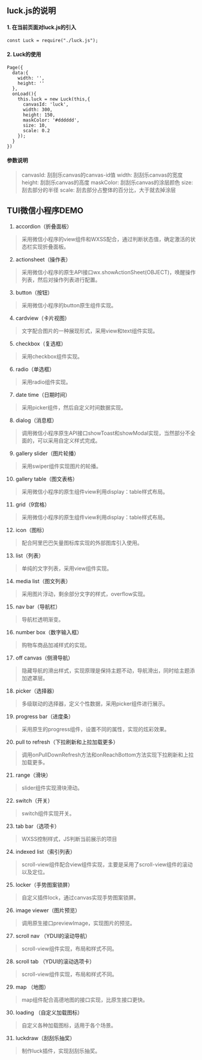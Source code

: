 
## luck.js的说明
#### 1. 在当前页面对luck.js的引入
```
const Luck = require("./luck.js");
```
#### 2. Luck的使用

```
Page({
  data:{
    width: '',
    height: ''
  },
  onLoad(){
    this.luck = new Luck(this,{
      canvasId: 'luck',
      width: 300,
      height: 150,
      maskColor: '#dddddd',
      size: 10,
      scale: 0.2
    });
  }
})
```
#### 参数说明

> canvasId: 刮刮乐canvas的canvas-id值
> width: 刮刮乐canvas的宽度
> height: 刮刮乐canvas的高度
> maskColor: 刮刮乐canvas的涂层颜色
> size: 刮去部分的半径
> scale: 刮去部分占整体的百分比，大于就去掉涂层

## TUI微信小程序DEMO
1. accordion（折叠面板）

> 采用微信小程序的view组件和WXSS配合，通过判断状态值，确定激活的状态栏实现折叠面板。

2. actionsheet（操作表）

> 采用微信小程序的原生API接口wx.showActionSheet(OBJECT)，唤醒操作列表，然后对操作列表进行配置。

3. button（按钮）

> 采用微信小程序的button原生组件实现。

4. cardview（卡片视图）

> 文字配合图片的一种展现形式，采用view和text组件实现。

5. checkbox（复选框）

> 采用checkbox组件实现。

6. radio（单选框）

> 采用radio组件实现。

7. date time（日期时间）

> 采用picker组件，然后自定义时间数据实现。

8. dialog（消息框）

> 调用微信小程序原生API接口showToast和showModal实现，当然部分不全面的，可以采用自定义样式完成。

9. gallery slider（图片轮播）

> 采用swiper组件实现图片的轮播。

10. gallery table（图文表格）

> 采用微信小程序的原生组件view利用display：table样式布局。

11. grid（9宫格）

> 采用微信小程序的原生组件view利用display：table样式布局。

12. icon（图标）

> 配合阿里巴巴矢量图标库实现的外部图库引入使用。

13. list（列表）

> 单纯的文字列表，采用view组件实现。

14. media list（图文列表）

> 采用图片浮动，剩余部分文字的样式，overflow实现。

15. nav bar（导航栏）

> 导航栏透明渐变。

16. number box（数字输入框）

> 购物车商品加减样式的实现。

17. off canvas（侧滑导航）

> 隐藏导航的滑出样式，实现原理是保持主题不动，导航滑出，同时给主题添加遮罩层。

18. picker（选择器）

> 多级联动的选择器，定义个性数据，采用picker组件进行展示。

19. progress bar（进度条）

> 采用原生的progress组件，设置不同的属性，实现的炫彩效果。

20. pull to refresh（下拉刷新和上拉加载更多）

> 调用onPullDownRefresh方法和onReachBottom方法实现下拉刷新和上拉加载更多。

21. range（滑块）

> slider组件实现滑块滑动。

22. switch（开关）

> switch组件实现开关。

23. tab bar（选项卡）

> WXSS控制样式，JS判断当前展示的项目

24. indexed list（索引列表）

> scroll-view组件配合view组件实现，主要是采用了scroll-view组件的滚动以及定位。

25. locker（手势图案锁屏）

> 自定义插件lock，通过canvas实现手势图案锁屏。

26. image viewer（图片预览）

> 调用原生接口previewImage，实现图片的预览。

27. scroll nav （YDUI的滚动导航）

> scroll-view组件实现，布局和样式不同。

28. scroll tab （YDUI的滚动选项卡）

> scroll-view组件实现，布局和样式不同。

29. map （地图）

> map组件配合高德地图的接口实现，比原生接口更快。

30. loading （自定义加载图标）

> 自定义各种加载图标，适用于各个场景。

31. luckdraw（刮刮乐抽奖）

> 制作luck插件，实现刮刮乐抽奖。
